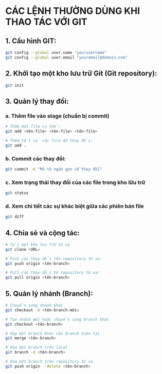 # CÁC LỆNH THƯỜNG DÙNG KHI THAO TÁC VỚI GIT
## 1. Cấu hình GIT:
```bash
git config --global user.name "yourusername"
git config --global user.email "youremail@domain.com"
```

## 2. Khởi tạo một kho lưu trữ Git (Git repository):
```bash
git init
```

## 3. Quản lý thay đổi:
### a. Thêm file vào stage (chuẩn bị commit)

```bash
# Thêm một file cụ thể:
git add <tên-file> <tên-file> <tên-file>

# Thêm tất cả các file đã thay đổi:
git add .
```

### b. Commit các thay đổi:
```bash
git commit -m "Mô tả ngắn gọn về thay đổi"
```

### c. Xem trạng thái thay đổi của các file trong kho lữu trữ
```bash
git status
```

### d. Xem chi tiết các sự khác biệt giữa các phiên bản file
```bash
git diff
```

## 4. Chia sẻ và cộng tác:
```bash
# Tải một kho lưu trữ từ xa
git clone <URL>

# Push các thay đổi lên repository từ xa:
git push origin <tên-branch>

# Pull các thay đổi từ repository từ xa:
git pull origin <tên-branch>
```

## 5. Quản lý nhánh (Branch):
```bash
# Chuyển sang nhánh khác
git checkout -b <tên-branch-mới>

# Tạo nhánh mới hoặc chuyển sang branch khác
git checkout <tên-branch>

# Gộp một branch khác vào branch hiện tại
git merge <tên-branch>

# Xóa một branch trên local
git branch -d <tên-branch>

# Xóa một branch trên repository từ xa
git push origin --delete <tên-branch>
